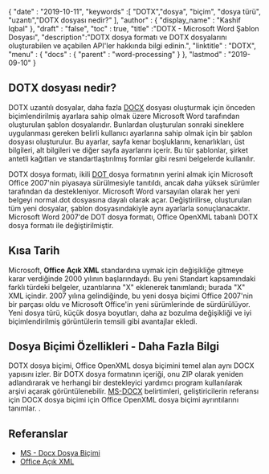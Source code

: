 {
  "date" : "2019-10-11",
  "keywords" :[ "DOTX","dosya", "biçim", "dosya türü", "uzantı","DOTX dosyası nedir?" ],
  "author" : {
    "display_name" : "Kashif Iqbal"
},
  "draft" : "false",
  "toc" : true,
  "title" :"DOTX - Microsoft Word Şablon Dosyası",
  "description":"DOTX dosya formatı ve DOTX dosyalarını oluşturabilen ve açabilen API'ler hakkında bilgi edinin.",
  "linktitle" : "DOTX",
  "menu" : {
    "docs" : {
      "parent" : "word-processing"
}
},
  "lastmod" : "2019-09-10"
}

## DOTX dosyası nedir?

DOTX uzantılı dosyalar, daha fazla [DOCX](/tr/word-processing/docx/) dosyası oluşturmak için önceden biçimlendirilmiş ayarlara sahip olmak üzere Microsoft Word tarafından oluşturulan şablon dosyalarıdır. Bunlardan oluşturulan sonraki sineklere uygulanması gereken belirli kullanıcı ayarlarına sahip olmak için bir şablon dosyası oluşturulur. Bu ayarlar, sayfa kenar boşluklarını, kenarlıkları, üst bilgileri, alt bilgileri ve diğer sayfa ayarlarını içerir. Bu tür şablonlar, şirket antetli kağıtları ve standartlaştırılmış formlar gibi resmi belgelerde kullanılır.

DOTX dosya formatı, ikili [DOT ](/tr/word-processing/dot/)dosya formatının yerini almak için Microsoft Office 2007'nin piyasaya sürülmesiyle tanıtıldı, ancak daha yüksek sürümler tarafından da destekleniyor. Microsoft Word varsayılan olarak her yeni belgeyi normal.dot dosyasına dayalı olarak açar. Değiştirilirse, oluşturulan tüm yeni dosyalar, şablon dosyasındakiyle aynı ayarlarla sonuçlanacaktır. Microsoft Word 2007'de DOT dosya formatı, Office OpenXML tabanlı DOTX dosya formatı ile değiştirilmiştir.

## Kısa Tarih ##

Microsoft, **Office Açık XML** standardına uymak için değişikliğe gitmeye karar verdiğinde 2000 yılının başlarındaydı. Bu yeni Standart kapsamındaki farklı türdeki belgeler, uzantılarına "X" eklenerek tanımlandı; burada "X" XML içindir. 2007 yılına gelindiğinde, bu yeni dosya biçimi Office 2007'nin bir parçası oldu ve Microsoft Office'in yeni sürümlerinde de sürdürülüyor. Yeni dosya türü, küçük dosya boyutları, daha az bozulma değişikliği ve iyi biçimlendirilmiş görüntülerin temsili gibi avantajlar ekledi.

## Dosya Biçimi Özellikleri - Daha Fazla Bilgi

DOTX dosya biçimi, Office OpenXML dosya biçimini temel alan aynı DOCX yapısını izler. Bir DOTX dosya formatının içeriği, onu ZIP olarak yeniden adlandırarak ve herhangi bir destekleyici yardımcı program kullanılarak arşivi açarak görüntülenebilir. [MS-DOCX](https://msdn.microsoft.com/en-us/library/dd773189(v#office.12).aspx) belirtimleri, geliştiricilerin referansı için DOCX dosya biçimi için Office OpenXML dosya biçimi ayrıntılarını tanımlar. .

## Referanslar ##

* [MS - Docx Dosya Biçimi](https://msdn.microsoft.com/en-us/library/dd773189(v#office.12).aspx)
* [Office Açık XML](http://officeopenxml.com/)

